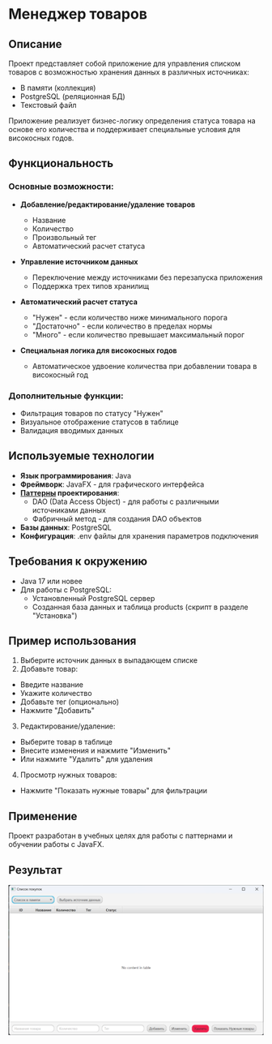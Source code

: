 # Менеджер товаров 

## Описание
Проект представляет собой приложение для управления списком товаров с возможностью хранения данных в различных источниках:
- В памяти (коллекция)
- PostgreSQL (реляционная БД)
- Текстовый файл

Приложение реализует бизнес-логику определения статуса товара на основе его количества и поддерживает специальные условия для високосных годов.

## Функциональность

### Основные возможности:
- **Добавление/редактирование/удаление товаров**
  - Название
  - Количество
  - Произвольный тег
  - Автоматический расчет статуса

- **Управление источником данных**
  - Переключение между источниками без перезапуска приложения
  - Поддержка трех типов хранилищ

- **Автоматический расчет статуса**
  - "Нужен" - если количество ниже минимального порога
  - "Достаточно" - если количество в пределах нормы
  - "Много" - если количество превышает максимальный порог

- **Специальная логика для високосных годов**
  - Автоматическое удвоение количества при добавлении товара в високосный год

### Дополнительные функции:
- Фильтрация товаров по статусу "Нужен"
- Визуальное отображение статусов в таблице
- Валидация вводимых данных

## Используемые технологии
- **Язык программирования**: Java
- **Фреймворк**: JavaFX - для графического интерфейса
- **[Паттерны](https://sites.google.com/view/study-pattern/%D0%B3%D0%BB%D0%B0%D0%B2%D0%BD%D0%B0%D1%8F?authuser=0) проектирования**:
  - DAO (Data Access Object) - для работы с различными источниками данных
  - Фабричный метод - для создания DAO объектов
- **Базы данных**: PostgreSQL 
- **Конфигурация**: .env файлы для хранения параметров подключения

## Требования к окружению
- Java 17 или новее
- Для работы с PostgreSQL:
  - Установленный PostgreSQL сервер
  - Созданная база данных и таблица products (скрипт в разделе "Установка")

## Пример использования
1. Выберите источник данных в выпадающем списке
2. Добавьте товар:
  - Введите название
  - Укажите количество
  - Добавьте тег (опционально)
  - Нажмите "Добавить"
3. Редактирование/удаление:
  - Выберите товар в таблице
  - Внесите изменения и нажмите "Изменить"
  - Или нажмите "Удалить" для удаления
4. Просмотр нужных товаров:
  - Нажмите "Показать нужные товары" для фильтрации

## Применение
Проект разработан в учебных целях для работы с паттернами и обучении работы с JavaFX.
## Результат 

![Менеджер покупок](https://github.com/AresFighter/taskDAO/blob/master/%D0%9C%D0%B5%D0%BD%D0%B5%D0%B4%D0%B6%D0%B5%D1%80%20%D0%BF%D0%BE%D0%BA%D1%83%D0%BF%D0%BE%D0%BA.png)
